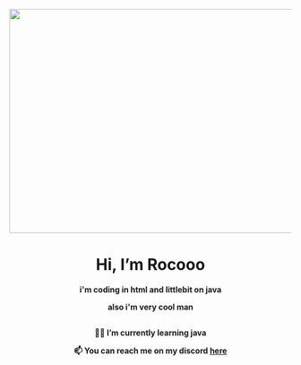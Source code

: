 <p align="center">
  <img src="https://i.imgur.com/upzyvuQ.png" width="800" height="400"/>
</p>
<h1  align="center">Hi, I’m Rocooo</h1>

<p align="center"><b>i'm coding in html and littlebit on java</b></p>
<p align="center"><b>also i'm very cool man</b></p>

## 

<p align="center"><b>👨‍💻 I’m currently learning java</b></p>

<p align="center"><b>📫 You can reach me on my discord <a href="https://discordapp.com/users/739418931051102239" target="_blank">here</a></b></p>

